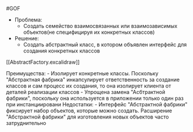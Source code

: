 #GOF 

- Проблема:
	- Создать семейство взаимосвязанных или взаимозависимых объектов(не специфицируя их конкретных классов)
- Решение:
	- Создать абстрактный класс, в котором объявлен интерфейс для создания конкретных классов

[[AbstractFactory.excalidraw]]

Преимущества:
	- Изолирует конкретные классы. Поскольку "Абстрактная фабрика" инкапсулирует ответственность за создание классов и сам процесс их создания, то она изолирует клиента от деталей реализации классов
	- Упрощена замена "Асбтрактной фабрики", поскольку она используется в приложении только один раз при инстанциировани
Недостатки:
	- Интерфейс "Абстрактной фабрики" фиксирует набор объектов, которые можно создать. Расширение "Абстрактной фабрики" для изготовления новых объектов часто затруднительно